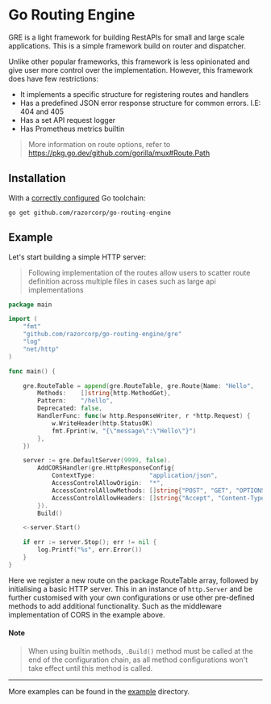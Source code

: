 # Go Routing Engine

GRE is a light framework for building RestAPIs for small and large scale applications. This is a simple framework build on 
router and dispatcher.

Unlike other popular frameworks, this framework is less opinionated and give user more control over the implementation.
However, this framework does have few restrictions:
- It implements a specific structure for registering routes and handlers
- Has a predefined JSON error response structure for common errors. I.E: 404 and 405
- Has a set API request logger
- Has Prometheus metrics builtin

> More information on route options, refer to https://pkg.go.dev/github.com/gorilla/mux#Route.Path

## Installation

With a [correctly configured](https://golang.org/doc/install#testing) Go toolchain:

```shell
go get github.com/razorcorp/go-routing-engine
```

## Example

Let's start building a simple HTTP server:

> Following implementation of the routes allow users to scatter route definition across multiple files in cases such as
> large api implementations

```go
package main

import (
	"fmt"
	"github.com/razorcorp/go-routing-engine/gre"
	"log"
	"net/http"
)

func main() {

	gre.RouteTable = append(gre.RouteTable, gre.Route{Name: "Hello",
		Methods:    []string{http.MethodGet},
		Pattern:    "/hello",
		Deprecated: false,
		HandlerFunc: func(w http.ResponseWriter, r *http.Request) {
			w.WriteHeader(http.StatusOK)
			fmt.Fprint(w, "{\"message\":\"Hello\"}")
		},
	})

	server := gre.DefaultServer(9999, false).
		AddCORSHandler(gre.HttpResponseConfig{
			ContextType:               "application/json",
			AccessControlAllowOrigin:  "*",
			AccessControlAllowMethods: []string{"POST", "GET", "OPTIONS", "PUT", "DELETE"},
			AccessControlAllowHeaders: []string{"Accept", "Content-Type", "Content-Length", "Accept-Encoding", "Authorization"},
		}).
		Build()

	<-server.Start()

	if err := server.Stop(); err != nil {
		log.Printf("%s", err.Error())
	}
}
```

Here we register a new route on the package RouteTable array, followed by initialising a basic HTTP server. This in an
instance of `http.Server` and be further customised with your own configurations or use other pre-defined methods to add
additional functionality. Such as the middleware implementation of CORS in the example above.

#### Note
> When using builtin methods, `.Build()` method must be called at the end of the configuration chain, as all method 
configurations won't take effect until this method is called.

---

More examples can be found in the [example](example) directory.
